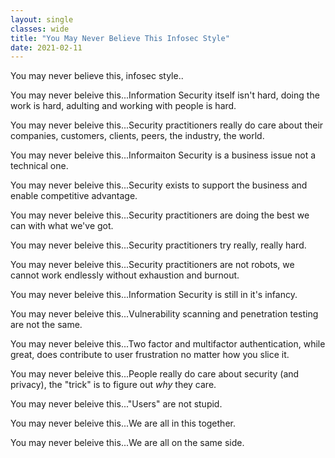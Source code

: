 ```yaml
---
layout: single
classes: wide
title: "You May Never Believe This Infosec Style"
date: 2021-02-11
---
```

You may never believe this, infosec style..

You may never beleive this...Information Security itself isn't hard, doing the work is hard, adulting and working with people is hard.

You may never beleive this...Security practitioners really do care about their companies, customers, clients, peers, the industry, the world.

You may never beleive this...Informaiton Security is a business issue not a technical one.

You may never beleive this...Security exists to support the business and enable competitive advantage.

You may never beleive this...Security practitioners are doing the best we can with what we've got.

You may never beleive this...Security practitioners try really, really hard.

You may never beleive this...Security practitioners are not robots, we cannot work endlessly without exhaustion and burnout.

You may never beleive this...Information Security is still in it's infancy.

You may never beleive this...Vulnerability scanning and penetration testing are not the same.

You may never beleive this...Two factor and multifactor authentication, while great, does contribute to user frustration no matter how you slice it.

You may never beleive this...People really do care about security (and privacy), the "trick" is to figure out _why_ they care.

You may never beleive this..."Users" are not stupid.

You may never beleive this...We are all in this together.

You may never beleive this...We are all on the same side.